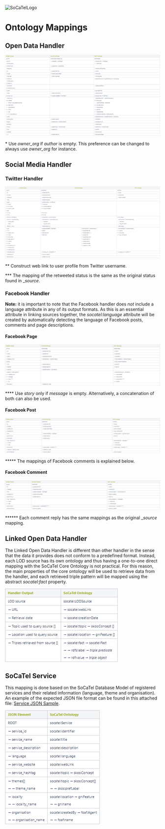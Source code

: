 ![SoCaTelLogo](https://www.socatel.eu/wp-content/uploads/2018/02/logo_Socatel_L.png)

# **Ontology Mappings**
## Open Data Handler

![Open Data Handler Table](resources/OpenDataHandler.png)

\* Use  _owner_org_  if _author_  is empty. This preference can be changed to always use  _owner_org_ for instance.

## Social Media Handler

### Twitter Handler

![Twitter Handler Table](resources/TwitterHandler.png)

** Construct web link to user profile from Twitter username.

*** The mapping of the retweeted status is the same as the original status found in __source_.

### Facebook Handler

**Note:** it is important to note that the Facebook handler does _not_  include a language attribute in any of its output formats. As this is an essential attribute in linking sources together, the  _socatel:language_  attribute will be created by automatically detecting the language of Facebook posts, comments and page descriptions.

#### Facebook Page

![Facebook Page Handler Table](resources/FacebookHandlerPage.png)
  
**** Use _story_  only if _message_  is empty. Alternatively, a concatenation of both can also be used.

#### Facebook Post

![Facebook Post Handler Table](resources/FacebookHandlerPost.png)

***** The mappings of Facebook comments is explained below.

#### Facebook Comment

![Facebook Comment Handler Table](resources/FacebookHandlerComment.png)

****** Each comment reply has the same mappings as the original __source_  mapping.

## Linked Open Data Handler

The Linked Open Data Handler is different than other handler in the sense that the data it provides does not conform to a predefined format. Instead, each LOD source has its own ontology and thus having a one-to-one direct mapping with the SoCaTel Core Ontology is not practical. For this reason, the main properties of the core ontology will be used to retrieve data from the handler, and each retrieved triple pattern will be mapped using the abstract _socatel:fact_  property.

![Linked Open Data Handler Table](resources/LinkedOpenDataHandler.png)

## SoCaTel Service

This mapping is done based on the SoCaTel Database Model of registered services and their related information (language, theme and organisation). An example of the expected JSON file format can be found in this attached file: [Service JSON Sample](resources/services_sample_1.json).

![SoCaTel Service Table](resources/SoCaTelService.png)